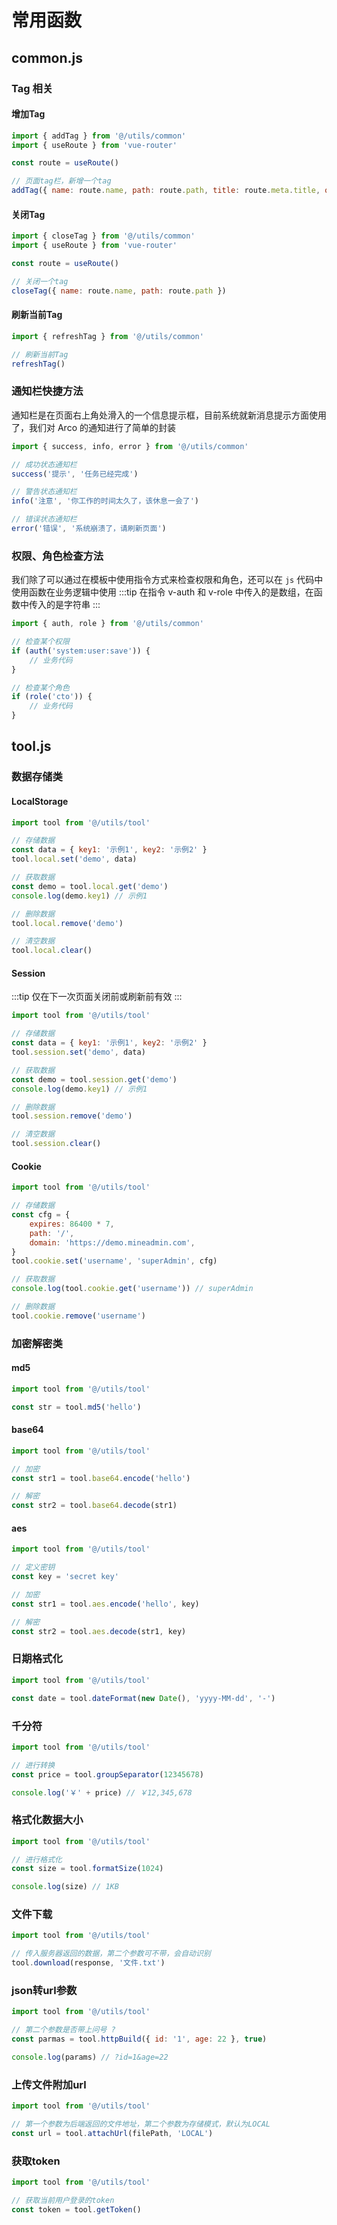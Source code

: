 # 常用函数

## common.js

### Tag 相关
#### 增加Tag
```js
import { addTag } from '@/utils/common'
import { useRoute } from 'vue-router'

const route = useRoute()

// 页面tag栏，新增一个tag
addTag({ name: route.name, path: route.path, title: route.meta.title, query: route.query })
```
#### 关闭Tag
```js
import { closeTag } from '@/utils/common'
import { useRoute } from 'vue-router'

const route = useRoute()

// 关闭一个tag
closeTag({ name: route.name, path: route.path })
```

#### 刷新当前Tag
```js
import { refreshTag } from '@/utils/common'

// 刷新当前Tag
refreshTag()
```

### 通知栏快捷方法
通知栏是在页面右上角处滑入的一个信息提示框，目前系统就新消息提示方面使用了，我们对 Arco 的通知进行了简单的封装

```js
import { success, info, error } from '@/utils/common'

// 成功状态通知栏
success('提示', '任务已经完成')

// 警告状态通知栏
info('注意', '你工作的时间太久了，该休息一会了')

// 错误状态通知栏
error('错误', '系统崩溃了，请刷新页面')
```

### 权限、角色检查方法
我们除了可以通过在模板中使用指令方式来检查权限和角色，还可以在 `js` 代码中使用函数在业务逻辑中使用
:::tip
在指令 v-auth 和 v-role 中传入的是数组，在函数中传入的是字符串
:::

```js
import { auth, role } from '@/utils/common'

// 检查某个权限
if (auth('system:user:save')) {
    // 业务代码
}

// 检查某个角色
if (role('cto')) {
    // 业务代码
}
```

## tool.js

### 数据存储类

#### LocalStorage
```js
import tool from '@/utils/tool'

// 存储数据
const data = { key1: '示例1', key2: '示例2' }
tool.local.set('demo', data)

// 获取数据
const demo = tool.local.get('demo')
console.log(demo.key1) // 示例1

// 删除数据
tool.local.remove('demo')

// 清空数据
tool.local.clear()
```

#### Session
:::tip
仅在下一次页面关闭前或刷新前有效
:::
```js
import tool from '@/utils/tool'

// 存储数据
const data = { key1: '示例1', key2: '示例2' }
tool.session.set('demo', data)

// 获取数据
const demo = tool.session.get('demo')
console.log(demo.key1) // 示例1

// 删除数据
tool.session.remove('demo')

// 清空数据
tool.session.clear()
```

#### Cookie
```js
import tool from '@/utils/tool'

// 存储数据
const cfg = {
    expires: 86400 * 7,
    path: '/',
    domain: 'https://demo.mineadmin.com',
}
tool.cookie.set('username', 'superAdmin', cfg)

// 获取数据
console.log(tool.cookie.get('username')) // superAdmin

// 删除数据
tool.cookie.remove('username')
```
### 加密解密类

#### md5
```js
import tool from '@/utils/tool'

const str = tool.md5('hello')
```

#### base64
```js
import tool from '@/utils/tool'

// 加密
const str1 = tool.base64.encode('hello')

// 解密
const str2 = tool.base64.decode(str1)
```

#### aes
```js
import tool from '@/utils/tool'

// 定义密钥
const key = 'secret key'

// 加密
const str1 = tool.aes.encode('hello', key)

// 解密
const str2 = tool.aes.decode(str1, key)
```

### 日期格式化
```js
import tool from '@/utils/tool'

const date = tool.dateFormat(new Date(), 'yyyy-MM-dd', '-')
```

### 千分符
```js
import tool from '@/utils/tool'

// 进行转换
const price = tool.groupSeparator(12345678)

console.log('￥' + price) // ￥12,345,678
```

### 格式化数据大小
```js
import tool from '@/utils/tool'

// 进行格式化
const size = tool.formatSize(1024)

console.log(size) // 1KB
```

### 文件下载
```js
import tool from '@/utils/tool'

// 传入服务器返回的数据，第二个参数可不带，会自动识别
tool.download(response, '文件.txt')
```

### json转url参数
```js
import tool from '@/utils/tool'

// 第二个参数是否带上问号 ?
const parmas = tool.httpBuild({ id: '1', age: 22 }, true)

console.log(params) // ?id=1&age=22
```

### 上传文件附加url
```js
import tool from '@/utils/tool'

// 第一个参数为后端返回的文件地址，第二个参数为存储模式，默认为LOCAL
const url = tool.attachUrl(filePath, 'LOCAL')
```

### 获取token
```js
import tool from '@/utils/tool'

// 获取当前用户登录的token
const token = tool.getToken()
```

